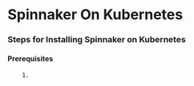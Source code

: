 # Spinnaker On Kubernetes

### Steps for Installing Spinnaker on Kubernetes

#### Prerequisites
        1. 
